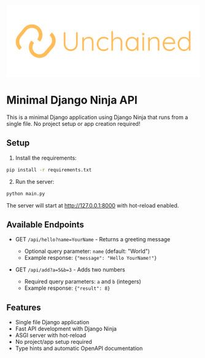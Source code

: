 ![Unchained](assets/logo.png)

# Minimal Django Ninja API

This is a minimal Django application using Django Ninja that runs from a single file. No project setup or app creation required!

## Setup

1. Install the requirements:
```bash
pip install -r requirements.txt
```

2. Run the server:
```bash
python main.py
```

The server will start at http://127.0.0.1:8000 with hot-reload enabled.

## Available Endpoints

- GET `/api/hello?name=YourName` - Returns a greeting message
  - Optional query parameter: `name` (default: "World")
  - Example response: `{"message": "Hello YourName!"}`

- GET `/api/add?a=5&b=3` - Adds two numbers
  - Required query parameters: `a` and `b` (integers)
  - Example response: `{"result": 8}`

## Features

- Single file Django application
- Fast API development with Django Ninja
- ASGI server with hot-reload
- No project/app setup required
- Type hints and automatic OpenAPI documentation
